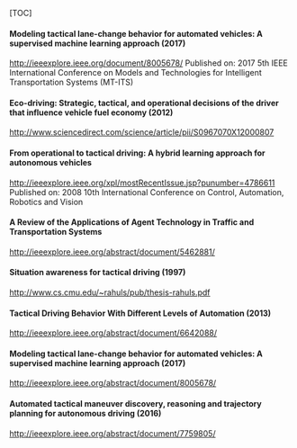 [TOC]





#### Modeling tactical lane-change behavior for automated vehicles: A supervised machine learning approach (2017)

http://ieeexplore.ieee.org/document/8005678/
Published on: 2017 5th IEEE International Conference on Models and Technologies for Intelligent Transportation Systems (MT-ITS)

####  Eco-driving: Strategic, tactical, and operational decisions of the driver that influence vehicle fuel economy (2012)

http://www.sciencedirect.com/science/article/pii/S0967070X12000807 

#### From operational to tactical driving: A hybrid learning approach for autonomous vehicles

http://ieeexplore.ieee.org/xpl/mostRecentIssue.jsp?punumber=4786611
Published on: 2008 10th International Conference on Control, Automation, Robotics and Vision



#### A Review of the Applications of Agent Technology in Traffic and Transportation Systems
http://ieeexplore.ieee.org/abstract/document/5462881/

#### Situation awareness for tactical driving (1997)
http://www.cs.cmu.edu/~rahuls/pub/thesis-rahuls.pdf

#### Tactical Driving Behavior With Different Levels of Automation (2013)
http://ieeexplore.ieee.org/abstract/document/6642088/

#### Modeling tactical lane-change behavior for automated vehicles: A supervised machine learning approach (2017)
http://ieeexplore.ieee.org/abstract/document/8005678/

#### Automated tactical maneuver discovery, reasoning and trajectory planning for autonomous driving (2016)
http://ieeexplore.ieee.org/abstract/document/7759805/